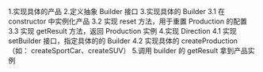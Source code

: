1.实现具体的产品
2.定义抽象 Builder 接口
3.实现具体的 Builder 
    3.1 在 constructor 中实例化产品
    3.2 实现 reset 方法，用于重置 Production 的配置
    3.3 实现 getResult 方法，返回 Production 实例
4.实现 Direction
    4.1 实现 setBuilder 接口，指定具体的的 Builder
    4.2 实现具体的 createProduction（如： createSportCar、createSUV）
5.调用 builder 的 getResult 拿到产品实例